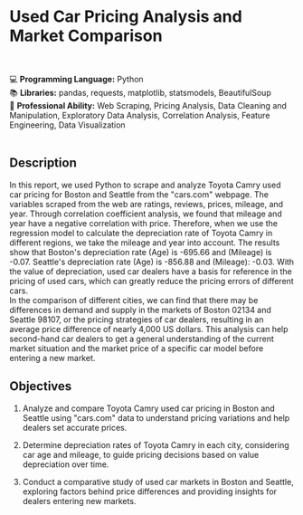 # Used Car Pricing Analysis and Market Comparison
<br>

💻 **Programming Language:** Python <br>
📚 **Libraries:** pandas, requests, matplotlib, statsmodels, BeautifulSoup <br>
📌 **Professional Ability:** Web Scraping, Pricing Analysis, Data Cleaning and Manipulation, Exploratory Data Analysis, Correlation Analysis, Feature Engineering, Data Visualization <br>
<br>

## Description
In this report, we used Python to scrape and analyze Toyota Camry used car pricing for Boston and Seattle from the "cars.com" webpage. The variables scraped from the web are ratings, reviews, prices, mileage, and year. Through correlation coefficient analysis, we found that mileage and year have a negative correlation with price. Therefore, when we use the regression model to calculate the depreciation rate of Toyota Camry in different regions, we take the mileage and year into account. The results show that Boston's depreciation rate (Age) is -695.66 and (Mileage) is -0.07. Seattle's depreciation rate (Age) is -856.88 and (Mileage): -0.03. With the value of depreciation, used car dealers have a basis for reference in the pricing of used cars, which can greatly reduce the pricing errors of different cars.<br>
In the comparison of different cities, we can find that there may be differences in demand and supply in the markets of Boston 02134 and Seattle 98107, or the pricing strategies of car dealers, resulting in an average price difference of nearly 4,000 US dollars. This analysis can help second-hand car dealers to get a general understanding of the current market situation and the market price of a specific car model before entering a new market.<br>

## Objectives
1. Analyze and compare Toyota Camry used car pricing in Boston and Seattle using "cars.com" data to understand pricing variations and help dealers set accurate prices.

2. Determine depreciation rates of Toyota Camry in each city, considering car age and mileage, to guide pricing decisions based on value depreciation over time.

3. Conduct a comparative study of used car markets in Boston and Seattle, exploring factors behind price differences and providing insights for dealers entering new markets.


